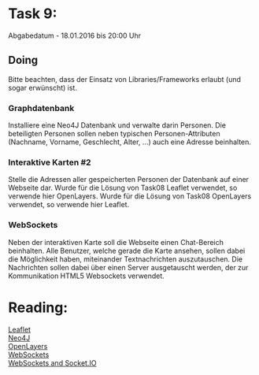 # Task 9:

Abgabedatum - 18.01.2016 bis 20:00 Uhr

## Doing

Bitte beachten, dass der Einsatz von Libraries/Frameworks erlaubt (und sogar erwünscht) ist.

### Graphdatenbank

Installiere eine Neo4J Datenbank und verwalte darin Personen.
Die beteiligten Personen sollen neben typischen Personen-Attributen (Nachname, Vorname, Geschlecht, Alter, ...) auch eine Adresse beinhalten.

### Interaktive Karten #2

Stelle die Adressen aller gespeicherten Personen der Datenbank auf einer Webseite dar.
Wurde für die Lösung von Task08 Leaflet verwendet, so verwende hier OpenLayers.
Wurde für die Lösung von Task08 OpenLayers verwendet, so verwende hier Leaflet.

### WebSockets

Neben der interaktiven Karte soll die Webseite einen Chat-Bereich beinhalten.
Alle Benutzer, welche gerade die Karte ansehen, sollen dabei die Möglichkeit haben, miteinander Textnachrichten auszutauschen.
Die Nachrichten sollen dabei über einen Server ausgetauscht werden, der zur Kommunikation HTML5 Websockets verwendet.

# Reading:

[Leaflet](http://leafletjs.com/)   
[Neo4J](http://neo4j.com/)   
[OpenLayers](http://openlayers.org/)   
[WebSockets](http://www.html5rocks.com/de/tutorials/websockets/basics/)   
[WebSockets and Socket.IO](https://davidwalsh.name/websocket)   

